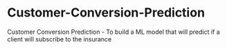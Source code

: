 # Customer-Conversion-Prediction
Customer Conversion Prediction - To build a ML model that will predict if a client will subscribe to the insurance
